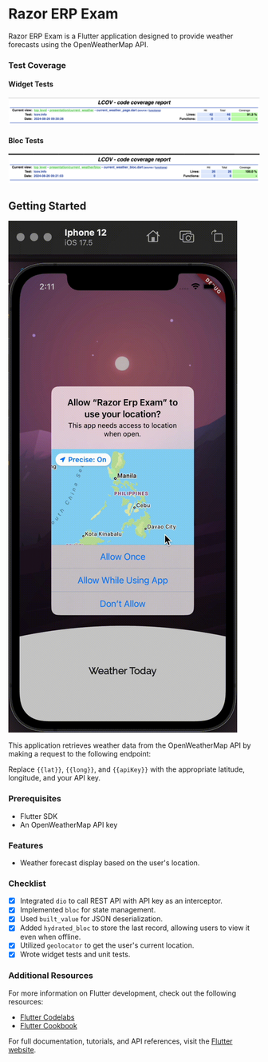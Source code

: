 # Razor ERP Exam

Razor ERP Exam is a Flutter application designed to provide weather forecasts using the OpenWeatherMap API.

### Test Coverage

#### Widget Tests

![Widget Test Coverage](docs/widget_test.png)

#### Bloc Tests

![Bloc Test Coverage](docs/bloc_test.png)

## Getting Started

![Demo](docs/demo.gif)

This application retrieves weather data from the OpenWeatherMap API by making a request to the following endpoint:

Replace `{{lat}}`, `{{long}}`, and `{{apiKey}}` with the appropriate latitude, longitude, and your API key.

### Prerequisites

- Flutter SDK
- An OpenWeatherMap API key

### Features

- Weather forecast display based on the user's location.

### Checklist

- [x] Integrated `dio` to call REST API with API key as an interceptor.
- [x] Implemented `bloc` for state management.
- [x] Used `built_value` for JSON deserialization.
- [x] Added `hydrated_bloc` to store the last record, allowing users to view it even when offline.
- [x] Utilized `geolocator` to get the user's current location.
- [x] Wrote widget tests and unit tests.

### Additional Resources

For more information on Flutter development, check out the following resources:

- [Flutter Codelabs](https://docs.flutter.dev/get-started/codelab)
- [Flutter Cookbook](https://docs.flutter.dev/cookbook)

For full documentation, tutorials, and API references, visit the [Flutter website](https://docs.flutter.dev/).
